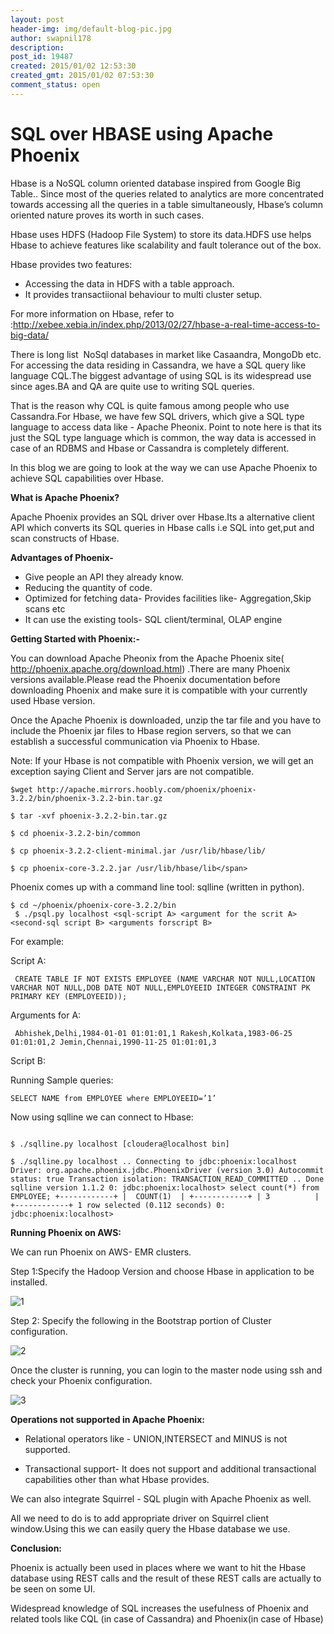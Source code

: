 ```yaml
---
layout: post
header-img: img/default-blog-pic.jpg
author: swapnil178
description: 
post_id: 19487
created: 2015/01/02 12:53:30
created_gmt: 2015/01/02 07:53:30
comment_status: open
---
```


# SQL over HBASE using Apache Phoenix

Hbase is a NoSQL column oriented database inspired from Google Big Table.. Since most of the queries related to analytics are more concentrated towards accessing all the queries in a table simultaneously, Hbase’s column oriented nature proves its worth in such cases.

Hbase uses HDFS (Hadoop File System) to store its data.HDFS use helps Hbase to achieve features like scalability and fault tolerance out of the box.

Hbase provides two features:

  * Accessing the data in HDFS with a table approach.
  * It provides transactiional behaviour to multi cluster setup.

For more information on Hbase, refer to :<http://xebee.xebia.in/index.php/2013/02/27/hbase-a-real-time-access-to-big-data/>

There is long list  NoSql databases in market like Casaandra, MongoDb etc. For accessing the data residing in Cassandra, we have a SQL query like language CQL.The biggest advantage of using SQL is its widespread use since ages.BA and QA are quite use to writing SQL queries.

That is the reason why CQL is quite famous among people who use Cassandra.For Hbase, we have few SQL drivers, which give a SQL type language to access data like - Apache Pheonix. Point to note here is that its just the SQL type language which is common, the way data is accessed in case of an RDBMS and Hbase or Cassandra is completely different.

In this blog we are going to look at the way we can use Apache Phoenix to achieve SQL capabilities over Hbase. 

**What is Apache Phoenix?**

Apache Phoenix provides an SQL driver over Hbase.Its a alternative client API which converts its SQL queries in Hbase calls i.e SQL into get,put and scan constructs of Hbase.

**Advantages of Phoenix-**

  * Give people an API they already know.
  * Reducing the quantity of code.
  * Optimized for fetching data- Provides facilities like- Aggregation,Skip scans etc
  * It can use the existing tools- SQL client/terminal, OLAP engine

**Getting Started with Phoenix:-**

You can download Apache Pheonix from the Apache Phoenix site( <http://phoenix.apache.org/download.html>) .There are many Phoenix versions available.Please read the Phoenix documentation before downloading Phoenix and make sure it is compatible with your currently used Hbase version.

Once the Apache Phoenix is downloaded, unzip the tar file and you have to include the Phoenix jar files to Hbase region servers, so that we can establish a successful communication via Phoenix to Hbase.

Note: If your Hbase is not compatible with Phoenix version, we will get an exception saying Client and Server jars are not compatible.

``` 
$wget http://apache.mirrors.hoobly.com/phoenix/phoenix-3.2.2/bin/phoenix-3.2.2-bin.tar.gz 

$ tar -xvf phoenix-3.2.2-bin.tar.gz 

$ cd phoenix-3.2.2-bin/common 

$ cp phoenix-3.2.2-client-minimal.jar /usr/lib/hbase/lib/ 

$ cp phoenix-core-3.2.2.jar /usr/lib/hbase/lib</span>

```

Phoenix comes up with a command line tool: sqlline (written in python).

``` 
$ cd ~/phoenix/phoenix-core-3.2.2/bin 
 $ ./psql.py localhost <sql-script A> <argument for the scrit A> <second-sql script B> <arguments forscript B> 
 ```

For example: 

Script A:

``` 
 CREATE TABLE IF NOT EXISTS EMPLOYEE (NAME VARCHAR NOT NULL,LOCATION VARCHAR NOT NULL,DOB DATE NOT NULL,EMPLOYEEID INTEGER CONSTRAINT PK PRIMARY KEY (EMPLOYEEID)); 
 ``` 

Arguments for A:

``` 
 Abhishek,Delhi,1984-01-01 01:01:01,1 Rakesh,Kolkata,1983-06-25 01:01:01,2 Jemin,Chennai,1990-11-25 01:01:01,3 
 ``` 

Script B:

Running Sample queries:

``` 
SELECT NAME from EMPLOYEE where EMPLOYEEID=’1’
``` 

Now using sqlline we can connect to Hbase:

``` 

$ ./sqlline.py localhost [cloudera@localhost bin]
 
$ ./sqlline.py localhost .. Connecting to jdbc:phoenix:localhost Driver: org.apache.phoenix.jdbc.PhoenixDriver (version 3.0) Autocommit status: true Transaction isolation: TRANSACTION_READ_COMMITTED .. Done sqlline version 1.1.2 0: jdbc:phoenix:localhost> select count(*) from EMPLOYEE; +------------+ |  COUNT(1)  | +------------+ | 3          | +------------+ 1 row selected (0.112 seconds) 0: jdbc:phoenix:localhost>
 ``` 

**Running Phoenix on AWS:**

We can run Phoenix on AWS- EMR clusters.

Step 1:Specify the Hadoop Version and choose Hbase in application to be installed.

![1][1]

Step 2: Specify the following in the Bootstrap portion of Cluster configuration.

![2][2]

Once the cluster is running, you can login to the master node using ssh and check your Phoenix configuration.

![3][3]

**Operations not supported in Apache Phoenix:**

  * Relational operators like - UNION,INTERSECT and MINUS is not supported.

  * Transactional support- It does not support and additional transactional capabilities other than what Hbase provides.

We can also integrate Squirrel - SQL plugin with Apache Phoenix as well.

All we need to do is to add appropriate driver on Squirrel client window.Using this we can easily query the Hbase database we use.

**Conclusion:**

Phoenix is actually been used in places where we want to hit the Hbase database using REST calls and the result of these REST calls are actually to be seen on some UI.

Widespread knowledge of SQL increases the usefulness of Phoenix and related tools like CQL (in case of Cassandra) and Phoenix(in case of Hbase)

   [1]: http://xebee.xebia.in/wp-content/uploads/2015/01/1-300x113.png
   [2]: http://xebee.xebia.in/wp-content/uploads/2015/01/2-300x93.png
   [3]: http://xebee.xebia.in/wp-content/uploads/2015/01/3-300x224.png
